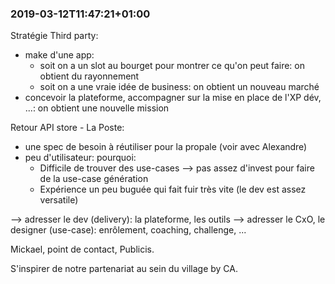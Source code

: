 
### 2019-03-12T11:47:21+01:00

Stratégie Third party:
- make d'une app:
  - soit on a un slot au bourget pour montrer ce qu'on peut faire: on obtient du rayonnement
  - soit on a une vraie idée de business: on obtient un nouveau marché
- concevoir la plateforme, accompagner sur la mise en place de l'XP dév, ...: on obtient une nouvelle mission

Retour API store - La Poste:
- une spec de besoin à réutiliser pour la propale (voir avec Alexandre)
- peu d'utilisateur: pourquoi:
  - Difficile de trouver des use-cases --> pas assez d'invest pour faire de la use-case génération
  - Expérience un peu buguée qui fait fuir très vite (le dev est assez versatile)

--> adresser le dev (delivery): la plateforme, les outils
--> adresser le CxO, le designer (use-case): enrôlement, coaching, challenge, ...

Mickael, point de contact, Publicis.

S'inspirer de notre partenariat au sein du village by CA.
